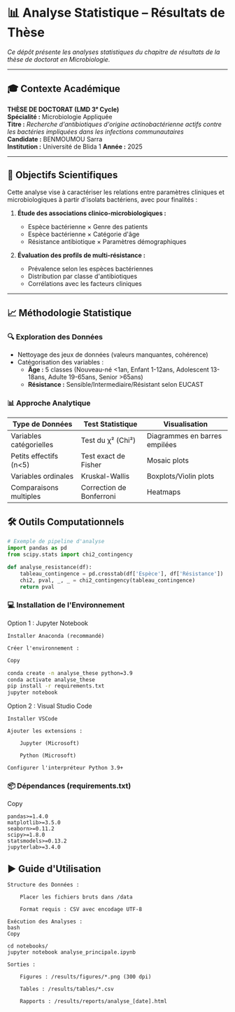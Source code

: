 # 📊 Analyse Statistique – Résultats de Thèse

*Ce dépôt présente les analyses statistiques du chapitre de résultats de la thèse de doctorat en Microbiologie.*

---

## 🎓 Contexte Académique
**THÈSE DE DOCTORAT (LMD 3ᵉ Cycle)**  
**Spécialité :** Microbiologie Appliquée  
**Titre :** *Recherche d'antibiotiques d'origine actinobactérienne actifs contre les bactéries impliquées dans les infections communautaires*  
**Candidate :** BENMOUMOU Sarra  
**Institution :** Université  de Blida 1
**Année :** 2025  

---

## 🎯 Objectifs Scientifiques

Cette analyse vise à caractériser les relations entre paramètres cliniques et microbiologiques à partir d'isolats bactériens, avec pour finalités :

1. **Étude des associations clinico-microbiologiques :**
   - Espèce bactérienne × Genre des patients
   - Espèce bactérienne × Catégorie d'âge
   - Résistance antibiotique × Paramètres démographiques

2. **Évaluation des profils de multi-résistance :**
   - Prévalence selon les espèces bactériennes
   - Distribution par classe d'antibiotiques
   - Corrélations avec les facteurs cliniques

---

## 📈 Méthodologie Statistique

### 🔍 Exploration des Données
- Nettoyage des jeux de données (valeurs manquantes, cohérence)
- Catégorisation des variables :
  - **Âge :** 5 classes (Nouveau-né <1an, Enfant 1-12ans, Adolescent 13-18ans, Adulte 19-65ans, Senior >65ans)
  - **Résistance :** Sensible/Intermediaire/Résistant selon EUCAST

### 📊 Approche Analytique
| Type de Données | Test Statistique | Visualisation |
|----------------|------------------|---------------|
| Variables catégorielles | Test du χ² (Chi²) | Diagrammes en barres empilées |
| Petits effectifs (n<5) | Test exact de Fisher | Mosaic plots |
| Variables ordinales | Kruskal-Wallis | Boxplots/Violin plots |
| Comparaisons multiples | Correction de Bonferroni | Heatmaps |

## 🛠️ Outils Computationnels
```python
# Exemple de pipeline d'analyse
import pandas as pd
from scipy.stats import chi2_contingency

def analyse_resistance(df):
    tableau_contingence = pd.crosstab(df['Espèce'], df['Résistance'])
    chi2, pval, _, _ = chi2_contingency(tableau_contingence)
    return pval
```
### 💻 Installation de l'Environnement
Option 1 : Jupyter Notebook

    Installer Anaconda (recommandé)

    Créer l'environnement :

```bash
Copy

conda create -n analyse_these python=3.9
conda activate analyse_these
pip install -r requirements.txt
jupyter notebook
```
Option 2 : Visual Studio Code

    Installer VSCode

    Ajouter les extensions :

        Jupyter (Microsoft)

        Python (Microsoft)

    Configurer l'interpréteur Python 3.9+

### 📦 Dépendances (requirements.txt)
Copy

```
pandas>=1.4.0
matplotlib>=3.5.0
seaborn>=0.11.2
scipy>=1.8.0
statsmodels>=0.13.2
jupyterlab>=3.4.0
```

## ▶️ Guide d'Utilisation

    Structure des Données :

        Placer les fichiers bruts dans /data

        Format requis : CSV avec encodage UTF-8

    Exécution des Analyses :
    bash
    Copy

    cd notebooks/
    jupyter notebook analyse_principale.ipynb

    Sorties :

        Figures : /results/figures/*.png (300 dpi)

        Tables : /results/tables/*.csv

        Rapports : /results/reports/analyse_[date].html




